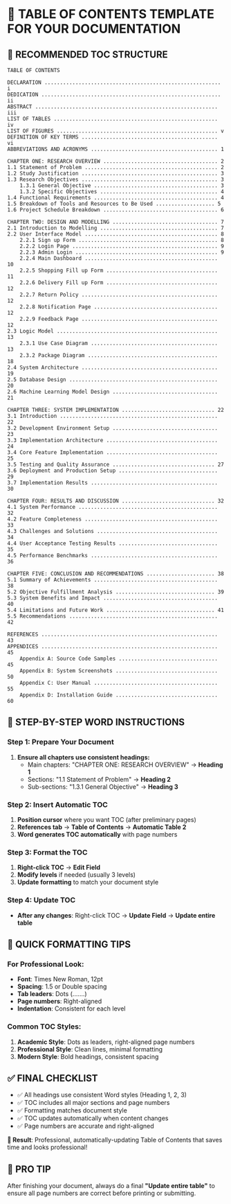 # 📑 TABLE OF CONTENTS TEMPLATE FOR YOUR DOCUMENTATION

## 🎯 **RECOMMENDED TOC STRUCTURE**

```
TABLE OF CONTENTS

DECLARATION ......................................................... i
DEDICATION .......................................................... ii
ABSTRACT ........................................................... iii
LIST OF TABLES ..................................................... iv
LIST OF FIGURES .................................................... v
DEFINITION OF KEY TERMS ............................................ vi
ABBREVIATIONS AND ACRONYMS ......................................... 1

CHAPTER ONE: RESEARCH OVERVIEW ..................................... 2
1.1 Statement of Problem ........................................... 2
1.2 Study Justification ............................................ 3
1.3 Research Objectives ............................................ 3
    1.3.1 General Objective ........................................ 3
    1.3.2 Specific Objectives ...................................... 4
1.4 Functional Requirements ........................................ 4
1.5 Breakdown of Tools and Resources to Be Used ................... 5
1.6 Project Schedule Breakdown ..................................... 6

CHAPTER TWO: DESIGN AND MODELLING .................................. 7
2.1 Introduction to Modelling ...................................... 7
2.2 User Interface Model ........................................... 8
    2.2.1 Sign up Form ............................................. 8
    2.2.2 Login Page ............................................... 9
    2.2.3 Admin Login .............................................. 9
    2.2.4 Main Dashboard ........................................... 10
    2.2.5 Shopping Fill up Form .................................... 11
    2.2.6 Delivery Fill up Form .................................... 12
    2.2.7 Return Policy ............................................ 12
    2.2.8 Notification Page ........................................ 12
    2.2.9 Feedback Page ............................................ 12
2.3 Logic Model .................................................... 13
    2.3.1 Use Case Diagram ......................................... 13
    2.3.2 Package Diagram .......................................... 18
2.4 System Architecture ............................................ 19
2.5 Database Design ................................................ 20
2.6 Machine Learning Model Design .................................. 21

CHAPTER THREE: SYSTEM IMPLEMENTATION .............................. 22
3.1 Introduction ................................................... 22
3.2 Development Environment Setup .................................. 23
3.3 Implementation Architecture .................................... 24
3.4 Core Feature Implementation .................................... 25
3.5 Testing and Quality Assurance ................................. 27
3.6 Deployment and Production Setup ................................ 29
3.7 Implementation Results ......................................... 30

CHAPTER FOUR: RESULTS AND DISCUSSION .............................. 32
4.1 System Performance ............................................. 32
4.2 Feature Completeness ........................................... 33
4.3 Challenges and Solutions ....................................... 34
4.4 User Acceptance Testing Results ................................ 35
4.5 Performance Benchmarks ......................................... 36

CHAPTER FIVE: CONCLUSION AND RECOMMENDATIONS ...................... 38
5.1 Summary of Achievements ........................................ 38
5.2 Objective Fulfillment Analysis ................................ 39
5.3 System Benefits and Impact ..................................... 40
5.4 Limitations and Future Work ................................... 41
5.5 Recommendations ................................................ 42

REFERENCES ......................................................... 43
APPENDICES ......................................................... 45
    Appendix A: Source Code Samples ................................ 45
    Appendix B: System Screenshots ................................. 50
    Appendix C: User Manual ........................................ 55
    Appendix D: Installation Guide ................................. 60
```

## 🎯 **STEP-BY-STEP WORD INSTRUCTIONS**

### **Step 1: Prepare Your Document**
1. **Ensure all chapters use consistent headings:**
   - Main chapters: "CHAPTER ONE: RESEARCH OVERVIEW" → **Heading 1**
   - Sections: "1.1 Statement of Problem" → **Heading 2**  
   - Sub-sections: "1.3.1 General Objective" → **Heading 3**

### **Step 2: Insert Automatic TOC**
1. **Position cursor** where you want TOC (after preliminary pages)
2. **References tab** → **Table of Contents** → **Automatic Table 2**
3. **Word generates TOC automatically** with page numbers

### **Step 3: Format the TOC**
1. **Right-click TOC** → **Edit Field**
2. **Modify levels** if needed (usually 3 levels)
3. **Update formatting** to match your document style

### **Step 4: Update TOC**
- **After any changes**: Right-click TOC → **Update Field** → **Update entire table**

## 🎯 **QUICK FORMATTING TIPS**

### **For Professional Look:**
- **Font**: Times New Roman, 12pt
- **Spacing**: 1.5 or Double spacing
- **Tab leaders**: Dots (.......)
- **Page numbers**: Right-aligned
- **Indentation**: Consistent for each level

### **Common TOC Styles:**
1. **Academic Style**: Dots as leaders, right-aligned page numbers
2. **Professional Style**: Clean lines, minimal formatting
3. **Modern Style**: Bold headings, consistent spacing

## ✅ **FINAL CHECKLIST**

- ✅ All headings use consistent Word styles (Heading 1, 2, 3)
- ✅ TOC includes all major sections and page numbers
- ✅ Formatting matches document style
- ✅ TOC updates automatically when content changes
- ✅ Page numbers are accurate and right-aligned

**🎯 Result**: Professional, automatically-updating Table of Contents that saves time and looks professional!

## 🚀 **PRO TIP**
After finishing your document, always do a final **"Update entire table"** to ensure all page numbers are correct before printing or submitting.
